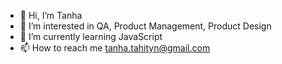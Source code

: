 - 👋 Hi, I’m Tanha
- 👀 I’m interested in QA, Product Management, Product Design
- 🌱 I’m currently learning JavaScript
- 📫 How to reach me tanha.tahityn@gmail.com

<!---
tanha97/tanha97 is a ✨ special ✨ repository because its `README.md` (this file) appears on your GitHub profile.
You can click the Preview link to take a look at your changes.
--->
